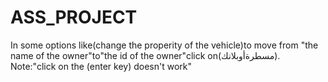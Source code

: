 # ASS_PROJECT
In some options like(change the properity of the vehicle)to move from "the name of the owner"to"the id of the owner"click on(مسطرةأوبلانك).
Note:"click on the (enter key) doesn't work"
